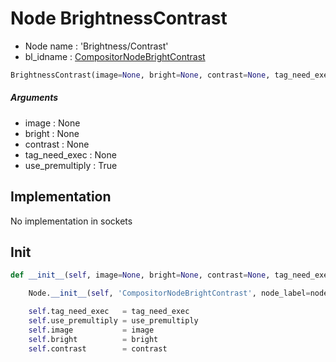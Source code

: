 # Node BrightnessContrast

- Node name : 'Brightness/Contrast'
- bl_idname : [CompositorNodeBrightContrast](https://docs.blender.org/api/current/bpy.types.CompositorNodeBrightContrast.html)


``` python
BrightnessContrast(image=None, bright=None, contrast=None, tag_need_exec=None, use_premultiply=True, node_label=None, node_color=None, **kwargs)
```
##### Arguments

- image : None
- bright : None
- contrast : None
- tag_need_exec : None
- use_premultiply : True

## Implementation

No implementation in sockets

## Init

``` python
def __init__(self, image=None, bright=None, contrast=None, tag_need_exec=None, use_premultiply=True, node_label=None, node_color=None, **kwargs):

    Node.__init__(self, 'CompositorNodeBrightContrast', node_label=node_label, node_color=node_color, **kwargs)

    self.tag_need_exec   = tag_need_exec
    self.use_premultiply = use_premultiply
    self.image           = image
    self.bright          = bright
    self.contrast        = contrast
```
